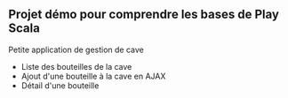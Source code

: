 Projet démo pour comprendre les bases de Play Scala
--------

Petite application de gestion de cave

* Liste des bouteilles de la cave
* Ajout d'une bouteille à la cave en AJAX
* Détail d'une bouteille
